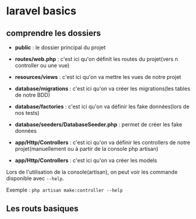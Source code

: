 # laravel basics

## comprendre les dossiers

- **public** : le dossier principal du projet

- **routes/web.php** : c'est ici qu'on définit les routes du projet(vers n controller ou une vue)

- **resources/views** : c'est ici qu'on va mettre les vues de notre projet

- **database/migrations** : c'est ici qu'on va créer les migrations(les tables de notre BDD)

- **database/factories** : c'est ici qu'on va définir les fake données(lors de nos tests)

- **database/seeders/DatabaseSeeder.php** : permet de créer les fake données

- **app/Http/Controllers** : c'est ici qu'on va définir les controllers de notre projet(manuellement ou à partir de la console php artisan)

- **app/Http/Controllers** : c'est ici qu'on va créer les models

Lors de l'utilisation de la console(artisan), on peut voir les commande disponible avec `--help`. 

Exemple : `php artisan make:controller --help`

## Les routs basiques

